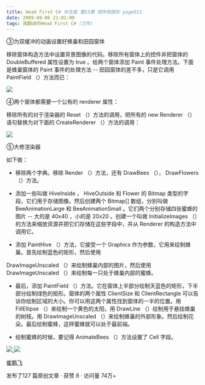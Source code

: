 ```yaml
---
title: Head First C# 中文版 第13章 控件和图形 page611
date: 2009-08-06 21:01:00
tags: 我翻译的Head First C#（习作）
---
```

③为双缓冲的动画设置好蜂巢和田园窗体

  

移除窗体构造方法中设置背景图像的代码。移除所有窗体上的控件并把窗体的  DoubleBuffered  属性设置为  true  。给两个窗体添加
Paint  事件处理方法。下面是蜂巢窗体的  Paint  事件的处理方法  \--  田园窗体的差不多，只是它调用  PaintField
（）方法而已：

  

![](https://p-blog.csdn.net/images/p_blog_csdn_net/cuipengfei1/EntryImages/20090806/2009-08-06_17-25-26.jpg)

④两个窗体都需要一个公有的  renderer  属性：

  

移除所有的对于渲染器的  Reset  （）方法的调用，把所有的  new Renderer  （）语句替换为对下面的  CreateRenderer
（）方法的调用：

  

![](https://p-blog.csdn.net/images/p_blog_csdn_net/cuipengfei1/EntryImages/20090806/2009-08-06_17-31-54.jpg)

⑤大修渲染器

  

如下做：

  

*  移除两个字典。移除  Render  （）方法，还有  DrawBees  （），  DrawFlowers  （）方法。 

  

*  添加一些叫做  HiveInside  ，  HiveOutside  和  Flower  的  Bitmap  类型的字段，它们用于存储图像。然后创建两个  Bitmap[]  数组，分别叫做  BeeAnimationLarge  和  BeeAnimationSmall  。它们两个分别存储四张蜜蜂的图片  \--  大的是  40x40  ，小的是  20x20  。创建一个叫做  InitializeImages  （）的方法来缩放资源并把它们存储在这些字段中，并从  Renderer  的构造方法中调用它。 

  

*  添加  PaintHive  （）方法，它接受一个  Graphics  作为参数，它用来绘制蜂巢。首先绘制蓝色的矩形，然后使用 

DrawImageUnscaled  （）来绘制蜂巢内部的图片，然后使用  DrawImageUnscaled  （）来绘制每一只处于蜂巢内部的蜜蜂。

  

*  最后，添加  PaintField  （）方法。它在窗体上半部分绘制天蓝色的矩形，下半部分绘制绿色的矩形。窗体的两个属性  ClientSize  和  ClientRectangle  可以告诉你绘制区域的大小。你可以用这两个属性找到窗体的一半的位置。用  FillEllipse  （）来绘制一个黄色的太阳，用  DrawLine  （）绘制用于悬挂蜂巢的树枝。用  DrawImageUnscaled  （）来绘制蜂巢的外部形象。然后绘制花朵。最后绘制蜜蜂，这样蜜蜂就可以处于最前端。 

  

*  绘制蜜蜂的时候，要记得  AnimateBees  （）方法设置了  Cell  字段。 



[ ![](https://profile.csdnimg.cn/5/2/5/3_cuipengfei1)
![](https://g.csdnimg.cn/static/user-reg-year/1x/11.png)
](https://blog.csdn.net/cuipengfei1)

[ 崔鹏飞 ](https://blog.csdn.net/cuipengfei1)

发布了127 篇原创文章  ·  获赞 8  ·  访问量 74万+

